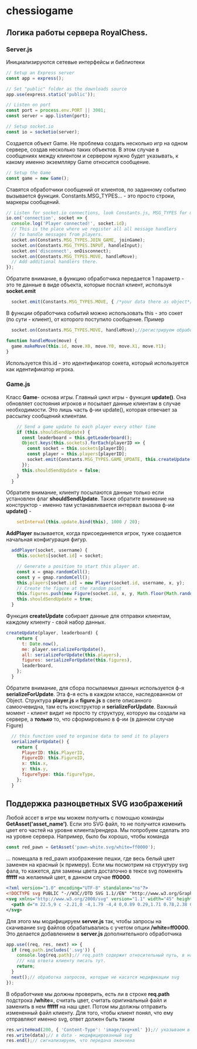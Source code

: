 # chessiogame

## Логика работы сервера RoyalChess.

### Server.js

Инициализируются сетевые интерфейсы и библиотеки


```js
// Setup an Express server
const app = express();

// Set "public" folder as the downloads source
app.use(express.static('public'));

// Listen on port
const port = process.env.PORT || 3001;
const server = app.listen(port);

// Setup socket.io
const io = socketio(server);
```



Создается объект Game. Не проблема создать несколько игр на одном сервере, создав несколько таких объектов. 
В этом случае в сообщениях между клиентом и сервером нужно будет указывать, к какому именно экземпляру Game относится сообщение.


```js
// Setup the Game
const game = new Game();
```



Ставятся обработчики сообщений от клиентов, по заданному событию вызывается функция. Constants.MSG_TYPES… - это просто строки, маркеры сообщений.


```js
// Listen for socket.io connections, look Constants.js, MSG_TYPES for message types
io.on('connection', socket => {
  console.log('Player connected!', socket.id);
  // This is the place where we register all all message handlers
  // to handle messages from players.
  socket.on(Constants.MSG_TYPES.JOIN_GAME, joinGame);
  socket.on(Constants.MSG_TYPES.INPUT, handleInput);
  socket.on('disconnect', onDisconnect);
  socket.on(Constants.MSG_TYPES.MOVE, handleMove);
  // Add additional handlers there.
});
```

Обратите внимание, в функцию обработчика передается 1 параметр - это те данные в виде объекта, которые послал клиент, используя **socket.emit**


```js
  socket.emit(Constants.MSG_TYPES.MOVE, { /*your data there as object*/  });//клиентский код!!!
```



В функции обработчика событий можно использовать this - это сокет (по сути - клиент), от которого поступило сообщение. Пример


```js
  socket.on(Constants.MSG_TYPES.MOVE, handleMove);//регистрируем обрабочик сообщений 'move'

function handleMove(move) {
  game.makeMove(this.id, move.X0, move.Y0, move.X1, move.Y1);
}
```



Используется this.id - это идентификатор сокета, который используется как идентификатор игрока.


### Game.js


Класс **Game**- основа игры. Главный цикл игры - функция **update()**. Она обновляет состояния игроков и посылает данные клиентам в случае необходимости. 
Это лишь часть ф-ии update(), которая отвечает за рассылку сообщений клиентам.


```js
    // Send a game update to each player every other time
    if (this.shouldSendUpdate) {
      const leaderboard = this.getLeaderboard();
      Object.keys(this.sockets).forEach(playerID => {
        const socket = this.sockets[playerID];
        const player = this.players[playerID];
        socket.emit(Constants.MSG_TYPES.GAME_UPDATE, this.createUpdate(player, leaderboard));
      });
      this.shouldSendUpdate = false;
    }
  }
```

Обратите внимание, клиенту посылаются данные только если установлен флаг **shouldSendUpdate**. 
Также обратите внимание на конструктор - именно там устанавливается интервал вызова ф-ии **update()** - 


```js
    setInterval(this.update.bind(this), 1000 / 20);
```



**AddPlayer** вызывается, когда присоединяется игрок, туже создается начальная конфигурация фигур.

```js
  addPlayer(socket, username) {
    this.sockets[socket.id] = socket;

    // Generate a position to start this player at.
    const x = gmap.randomCell();
    const y = gmap.randomCell();
    this.players[socket.id] = new Player(socket.id, username, x, y);
    // Create the figure at the random point
    this.figures.push(new Figure(socket.id, x, y, Math.floor(Math.random() * Math.floor(4))));
    this.shouldSendUpdate = true;
  }
```

Функция **createUpdate** собирает данные для отправки клиентам, каждому клиенту - свой набор данных.

```js
createUpdate(player, leaderboard) {
    return {
      t: Date.now(),
      me: player.serializeForUpdate(),
      all: serializeForUpdate(this.players),
      figures: serializeForUpdate(this.figures),
      leaderboard,
    };
  }
```

Обратите внимание, для сбора посылаемых данных используется ф-я **serializeForUpdate**. Эта ф-я есть в каждом классе, наследованном от Object.
Структура **player.js** и **figure.js** в свете описанного самоочевидна, там есть конструктор и **serializeForUpdate**. 
Важный момент - клиент видит не просто ту структуру, которую вы создали на сервере, а _**только**_ то, что сформировыно в ф-ии (в данном случае Figure)


```js
  // this function used to organise data to send it to players
  serializeForUpdate() {
    return {
      PlayerID: this.PlayerID,
      FigureID: this.FigureID,
      x: this.x,
      y: this.y,
      figureType: this.figureType,
    };
  }
```

## Поддержка разноцветных SVG изображений
Любой ассет в игре мы можем получить с помощью команды **GetAsset('asset_name')**. Если это SVG файл, то не получится изменить цвет его частей на уровне клиента/рендера. Мы попробуем сделать это на уровне сервера. Например, было бы хорошо, чтобы команда
```js
const red_pawn = GetAsset('pawn-white.svg/white=ff0000');
```
... помещала в red_pawn изображение пешки, где весь белый цвет заменен на красный (к примеру). Если мы посмотрим на структуру svg фала, то кажется, для замены цвета 
достаточно в тексе svg поменять **ffffff** на желаемый цвет, в данном случае **ff0000**.
```xml
<?xml version="1.0" encoding="UTF-8" standalone="no"?>
<!DOCTYPE svg PUBLIC "-//W3C//DTD SVG 1.1//EN" "http://www.w3.org/Graphics/SVG/1.1/DTD/svg11.dtd">
<svg xmlns="http://www.w3.org/2000/svg" version="1.1" width="45" height="45">
  <path d="m 22.5,9 c -2.21,0 -4,1.79 -4,4 0,0.89 0.29,1.71 0.78,2.38 C 17.33,16.5 16,18.59 16,21 c 0,2.03 0.94,3.84 2.41,5.03 C 15.41,27.09 11,31.58 11,39.5 H 34 C 34,31.58 29.59,27.09 26.59,26.03 28.06,24.84 29,23.03 29,21 29,18.59 27.67,16.5 25.72,15.38 26.21,14.71 26.5,13.89 26.5,13 c 0,-2.21 -1.79,-4 -4,-4 z" style="opacity:1; fill:#ffffff; fill-opacity:1; fill-rule:nonzero; stroke:#000000; stroke-width:1.5; stroke-linecap:round; stroke-linejoin:miter; stroke-miterlimit:4; stroke-dasharray:none; stroke-opacity:1;"/>
</svg>
```
Для этого мы модифицируем **server.js** так, чтобы запросы на скачивание svg файлов обрабатывались с учетом опции **/white=ff0000**. Это делается добавлением в  **server.js** дополнительного обработчика
```js
app.use((req, res, next) => {
  if (req.path.includes('.svg')) {
    console.log(req.path);// req.path содержит относительный путь, в нашем случае это '/pawn-white.svg/white=ff0000'
    /// код ответа клиенту писать тут.
    return;
  }
  next();// обработка запросов, которые не касатся модификации svg
});
```
В обработчике мы должны проверить, есть ли в строке **req.path** подстрока **/white=**, считать цвет, считать оригинальный файл и заменить в нем **ffffff** на наш цвет. Потом мы должны отправить измененный файл клиенту. Для того, чтобы клиент понял, что ему отправляют именно svg, ответ должен быть таким
```js
res.writeHead(200, { 'Content-Type': 'image/svg+xml' });// указываем в заголовке, что это svg
res.write(data);// в data - модифицированный svg
res.end();// сигнализируем, что передача окончена
```
